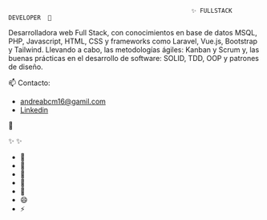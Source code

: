                                                        ✨ FULLSTACK DEVELOPER  💬 

Desarrolladora web Full Stack, con conocimientos en base de datos MSQL, PHP, Javascript, HTML, CSS y frameworks como Laravel, Vue.js, Bootstrap y Tailwind.
Llevando a cabo, las metodologías ágiles: Kanban y Scrum y, las buenas prácticas en el desarrollo de software: SOLID, TDD, OOP y patrones de diseño.


📫  Contacto:
- andreabcm16@gamil.com
- [Linkedin](https://linkedin.com/in/-andrea-c-m)
 
 
 👋

 ✨  ✨ 



- 🔭 
- 🌱
- 👯 
- 🤔 
- 💬 
- 😄 
- ⚡ 
